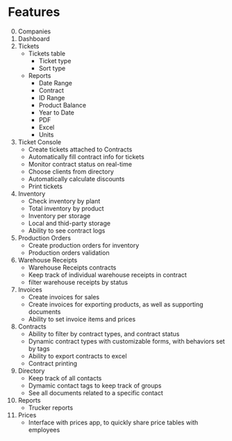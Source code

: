 # Features
0. Companies
1. Dashboard
2. Tickets
    - Tickets table
        - Ticket type
        - Sort type
    - Reports
        - Date Range
        - Contract
        - ID Range
        - Product Balance
        - Year to Date
        - PDF
        - Excel
        - Units 
3. Ticket Console
    - Create tickets attached to Contracts
    - Automatically fill contract info for tickets
    - Monitor contract status on real-time
    - Choose clients from directory
    - Automatically calculate discounts
    - Print tickets
4. Inventory
    - Check inventory by plant
    - Total inventory by product
    - Inventory per storage
    - Local and thid-party storage
    - Ability to see contract logs
5. Production Orders
    - Create production orders for inventory
    - Production orders validation
6. Warehouse Receipts
    - Warehouse Receipts contracts
    - Keep track of individual warehouse receipts in contract
    - filter warehouse receipts by status
7. Invoices
    - Create invoices for sales
    - Create invoices for exporting products, as well as supporting documents
    - Ability to set invoice items and prices
8. Contracts
    - Ability to filter by contract types, and contract status
    - Dynamic contract types with customizable forms, with behaviors set by tags
    - Ability to export contracts to excel
    - Contract printing
9. Directory
    - Keep track of all contacts
    - Dymamic contact tags to keep track of groups
    - See all documents related to a specific contact
10. Reports
    - Trucker reports
11. Prices
    - Interface with prices app, to quickly share price tables with employees